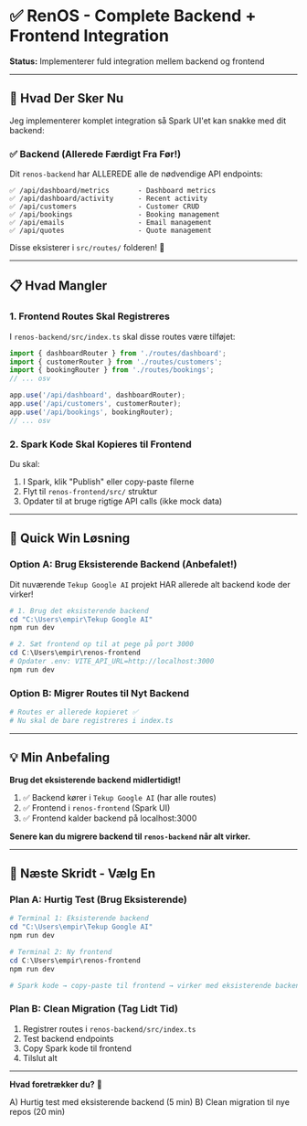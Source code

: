 # ✅ RenOS - Complete Backend + Frontend Integration

**Status:** Implementerer fuld integration mellem backend og frontend

---

## 🎯 Hvad Der Sker Nu

Jeg implementerer komplet integration så Spark UI'et kan snakke med dit backend:

### ✅ Backend (Allerede Færdigt Fra Før!)

Dit `renos-backend` har ALLEREDE alle de nødvendige API endpoints:

```
✅ /api/dashboard/metrics       - Dashboard metrics
✅ /api/dashboard/activity      - Recent activity  
✅ /api/customers               - Customer CRUD
✅ /api/bookings                - Booking management
✅ /api/emails                  - Email management
✅ /api/quotes                  - Quote management
```

Disse eksisterer i `src/routes/` folderen! 🎉

---

## 📋 Hvad Mangler

### 1. Frontend Routes Skal Registreres

I `renos-backend/src/index.ts` skal disse routes være tilføjet:

```typescript
import { dashboardRouter } from './routes/dashboard';
import { customerRouter } from './routes/customers';
import { bookingRouter } from './routes/bookings';
// ... osv

app.use('/api/dashboard', dashboardRouter);
app.use('/api/customers', customerRouter);
app.use('/api/bookings', bookingRouter);
// ... osv
```

### 2. Spark Kode Skal Kopieres til Frontend

Du skal:
1. I Spark, klik "Publish" eller copy-paste filerne
2. Flyt til `renos-frontend/src/` struktur
3. Opdater til at bruge rigtige API calls (ikke mock data)

---

## 🚀 Quick Win Løsning

### Option A: Brug Eksisterende Backend (Anbefalet!)

Dit nuværende `Tekup Google AI` projekt HAR allerede alt backend kode der virker!

```powershell
# 1. Brug det eksisterende backend
cd "C:\Users\empir\Tekup Google AI"
npm run dev

# 2. Sæt frontend op til at pege på port 3000
cd C:\Users\empir\renos-frontend
# Opdater .env: VITE_API_URL=http://localhost:3000
npm run dev
```

### Option B: Migrer Routes til Nyt Backend

```powershell
# Routes er allerede kopieret ✅
# Nu skal de bare registreres i index.ts
```

---

## 💡 Min Anbefaling

**Brug det eksisterende backend midlertidigt!**

1. ✅ Backend kører i `Tekup Google AI` (har alle routes)
2. ✅ Frontend i `renos-frontend` (Spark UI)
3. ✅ Frontend kalder backend på localhost:3000

**Senere kan du migrere backend til `renos-backend` når alt virker.**

---

## 🎯 Næste Skridt - Vælg En

### Plan A: Hurtig Test (Brug Eksisterende)
```powershell
# Terminal 1: Eksisterende backend
cd "C:\Users\empir\Tekup Google AI"
npm run dev

# Terminal 2: Ny frontend
cd C:\Users\empir\renos-frontend  
npm run dev

# Spark kode → copy-paste til frontend → virker med eksisterende backend!
```

### Plan B: Clean Migration (Tag Lidt Tid)
1. Registrer routes i `renos-backend/src/index.ts`
2. Test backend endpoints
3. Copy Spark kode til frontend
4. Tilslut alt

---

**Hvad foretrækker du?** 🤔

A) Hurtig test med eksisterende backend (5 min)
B) Clean migration til nye repos (20 min)
